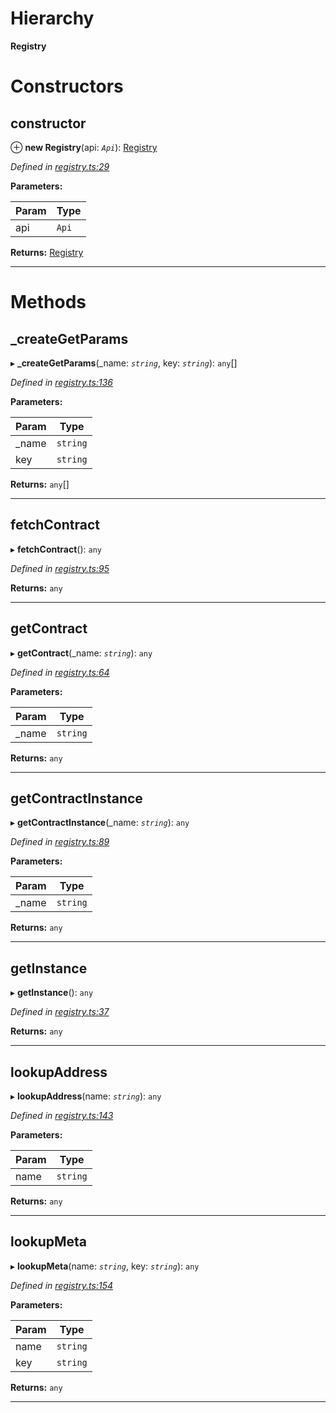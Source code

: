 

# Hierarchy

**Registry**

# Constructors

<a id="constructor"></a>

##  constructor

⊕ **new Registry**(api: *`Api`*): [Registry](_registry_.registry.md)

*Defined in [registry.ts:29](https://octonion.institute/susytech/js-libs/blob/9aff8ef/packages/contracts/src/registry.ts#L29)*

**Parameters:**

| Param | Type |
| ------ | ------ |
| api | `Api` |

**Returns:** [Registry](_registry_.registry.md)

___

# Methods

<a id="_creategetparams"></a>

##  _createGetParams

▸ **_createGetParams**(_name: *`string`*, key: *`string`*): `any`[]

*Defined in [registry.ts:136](https://octonion.institute/susytech/js-libs/blob/9aff8ef/packages/contracts/src/registry.ts#L136)*

**Parameters:**

| Param | Type |
| ------ | ------ |
| _name | `string` |
| key | `string` |

**Returns:** `any`[]

___
<a id="fetchcontract"></a>

##  fetchContract

▸ **fetchContract**(): `any`

*Defined in [registry.ts:95](https://octonion.institute/susytech/js-libs/blob/9aff8ef/packages/contracts/src/registry.ts#L95)*

**Returns:** `any`

___
<a id="getcontract"></a>

##  getContract

▸ **getContract**(_name: *`string`*): `any`

*Defined in [registry.ts:64](https://octonion.institute/susytech/js-libs/blob/9aff8ef/packages/contracts/src/registry.ts#L64)*

**Parameters:**

| Param | Type |
| ------ | ------ |
| _name | `string` |

**Returns:** `any`

___
<a id="getcontractinstance"></a>

##  getContractInstance

▸ **getContractInstance**(_name: *`string`*): `any`

*Defined in [registry.ts:89](https://octonion.institute/susytech/js-libs/blob/9aff8ef/packages/contracts/src/registry.ts#L89)*

**Parameters:**

| Param | Type |
| ------ | ------ |
| _name | `string` |

**Returns:** `any`

___
<a id="getinstance"></a>

##  getInstance

▸ **getInstance**(): `any`

*Defined in [registry.ts:37](https://octonion.institute/susytech/js-libs/blob/9aff8ef/packages/contracts/src/registry.ts#L37)*

**Returns:** `any`

___
<a id="lookupaddress"></a>

##  lookupAddress

▸ **lookupAddress**(name: *`string`*): `any`

*Defined in [registry.ts:143](https://octonion.institute/susytech/js-libs/blob/9aff8ef/packages/contracts/src/registry.ts#L143)*

**Parameters:**

| Param | Type |
| ------ | ------ |
| name | `string` |

**Returns:** `any`

___
<a id="lookupmeta"></a>

##  lookupMeta

▸ **lookupMeta**(name: *`string`*, key: *`string`*): `any`

*Defined in [registry.ts:154](https://octonion.institute/susytech/js-libs/blob/9aff8ef/packages/contracts/src/registry.ts#L154)*

**Parameters:**

| Param | Type |
| ------ | ------ |
| name | `string` |
| key | `string` |

**Returns:** `any`

___

